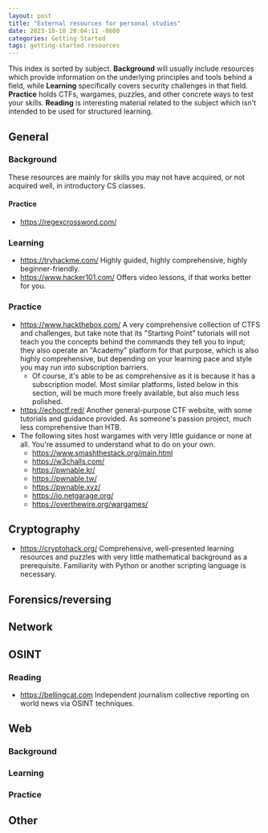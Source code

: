 ```yaml
---
layout: post
title: "External resources for personal studies"
date: 2023-10-10 20:04:11 -0600
categories: Getting-Started
tags: getting-started resources
---
```


This index is sorted by subject. **Background** will usually include resources which provide information on the underlying principles and tools behind a field, while **Learning** specifically covers security challenges in that field. **Practice** holds CTFs, wargames, puzzles, and other concrete ways to test your skills. **Reading** is interesting material related to the subject which isn't intended to be used for structured learning.

## General

### Background

These resources are mainly for skills you may not have acquired, or not acquired well, in introductory CS classes.

#### Practice

* https://regexcrossword.com/

### Learning

* https://tryhackme.com/ Highly guided, highly comprehensive, highly beginner-friendly.
* https://www.hacker101.com/ Offers video lessons, if that works better for you.

### Practice

* https://www.hackthebox.com/ A very comprehensive collection of CTFS and challenges, but take note that its "Starting Point" tutorials will not teach you the concepts behind the commands they tell you to input; they also operate an "Academy" platform for that purpose, which is also highly comprehensive, but depending on your learning pace and style you may run into subscription barriers.
    * Of course, it's able to be as comprehensive as it is because it has a subscription model. Most similar platforms, listed below in this section, will be much more freely available, but also much less polished.
* https://echoctf.red/ Another general-purpose CTF website, with some tutorials and guidance provided. As someone's passion project, much less comprehensive than HTB.
* The following sites host wargames with very little guidance or none at all. You're assumed to understand what to do on your own.
    * https://www.smashthestack.org/main.html
    * https://w3challs.com/
    * https://pwnable.kr/
    * https://pwnable.tw/
    * https://pwnable.xyz/
    * https://io.netgarage.org/
    * https://overthewire.org/wargames/


## Cryptography

* https://cryptohack.org/ Comprehensive, well-presented learning resources and puzzles with very little mathematical background as a prerequisite. Familiarity with Python or another scripting language is necessary.

## Forensics/reversing

## Network

## OSINT

### Reading

* https://bellingcat.com Independent journalism collective reporting on world news via OSINT techniques.

## Web

### Background

### Learning

### Practice

## Other